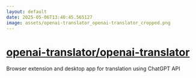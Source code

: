 ```yaml
---
layout: default
date: 2025-05-06T13:40:45.565127
image: assets/openai-translator_openai-translator_cropped.png
---
```


# [openai-translator/openai-translator](https://github.com/openai-translator/openai-translator)

Browser extension and desktop app for translation using ChatGPT API
